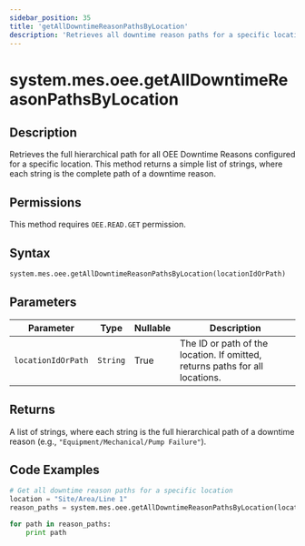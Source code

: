 ```yaml
---
sidebar_position: 35
title: 'getAllDowntimeReasonPathsByLocation'
description: 'Retrieves all downtime reason paths for a specific location as a list of full hierarchical path strings.'
---
```


# system.mes.oee.getAllDowntimeReasonPathsByLocation

## Description

Retrieves the full hierarchical path for all OEE Downtime Reasons configured for a specific location. This method returns a simple list of strings, where each string is the complete path of a downtime reason.

## Permissions

This method requires `OEE.READ.GET` permission.

## Syntax

```python
system.mes.oee.getAllDowntimeReasonPathsByLocation(locationIdOrPath)
```

## Parameters

| Parameter          | Type     | Nullable | Description                                                                  |
| ------------------ | -------- | -------- | ---------------------------------------------------------------------------- |
| `locationIdOrPath` | `String` | True     | The ID or path of the location. If omitted, returns paths for all locations. |

## Returns

A list of strings, where each string is the full hierarchical path of a downtime reason (e.g., `"Equipment/Mechanical/Pump Failure"`).

## Code Examples

```python
# Get all downtime reason paths for a specific location
location = "Site/Area/Line 1"
reason_paths = system.mes.oee.getAllDowntimeReasonPathsByLocation(locationIdOrPath=location)

for path in reason_paths:
    print path
```
